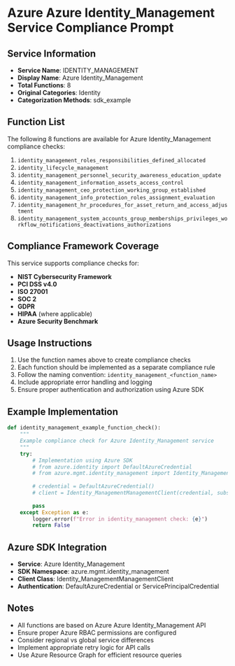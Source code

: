 # Azure Azure Identity_Management Service Compliance Prompt

## Service Information
- **Service Name**: IDENTITY_MANAGEMENT
- **Display Name**: Azure Identity_Management
- **Total Functions**: 8
- **Original Categories**: Identity
- **Categorization Methods**: sdk_example

## Function List
The following 8 functions are available for Azure Identity_Management compliance checks:

1. `identity_management_roles_responsibilities_defined_allocated`
2. `identity_lifecycle_management`
3. `identity_management_personnel_security_awareness_education_update`
4. `identity_management_information_assets_access_control`
5. `identity_management_ceo_protection_working_group_established`
6. `identity_management_info_protection_roles_assignment_evaluation`
7. `identity_management_hr_procedures_for_asset_return_and_access_adjustment`
8. `identity_management_system_accounts_group_memberships_privileges_workflow_notifications_deactivations_authorizations`


## Compliance Framework Coverage
This service supports compliance checks for:
- **NIST Cybersecurity Framework**
- **PCI DSS v4.0**
- **ISO 27001**
- **SOC 2**
- **GDPR**
- **HIPAA** (where applicable)
- **Azure Security Benchmark**

## Usage Instructions
1. Use the function names above to create compliance checks
2. Each function should be implemented as a separate compliance rule
3. Follow the naming convention: `identity_management_<function_name>`
4. Include appropriate error handling and logging
5. Ensure proper authentication and authorization using Azure SDK

## Example Implementation
```python
def identity_management_example_function_check():
    """
    Example compliance check for Azure Identity_Management service
    """
    try:
        # Implementation using Azure SDK
        # from azure.identity import DefaultAzureCredential
        # from azure.mgmt.identity_management import Identity_ManagementManagementClient
        
        # credential = DefaultAzureCredential()
        # client = Identity_ManagementManagementClient(credential, subscription_id)
        
        pass
    except Exception as e:
        logger.error(f"Error in identity_management check: {e}")
        return False
```

## Azure SDK Integration
- **Service**: Azure Identity_Management
- **SDK Namespace**: azure.mgmt.identity_management
- **Client Class**: Identity_ManagementManagementClient
- **Authentication**: DefaultAzureCredential or ServicePrincipalCredential

## Notes
- All functions are based on Azure Azure Identity_Management API
- Ensure proper Azure RBAC permissions are configured
- Consider regional vs global service differences
- Implement appropriate retry logic for API calls
- Use Azure Resource Graph for efficient resource queries
